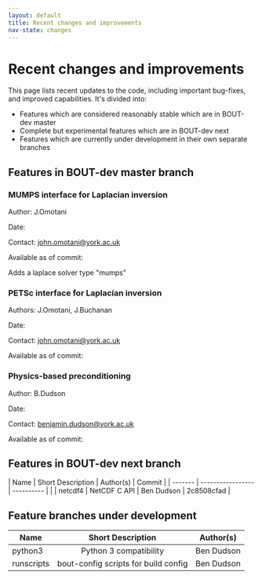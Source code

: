 ```yaml
---
layout: default
title: Recent changes and improvements
nav-state: changes
---
```


# Recent changes and improvements

This page lists recent updates to the code, including important bug-fixes, and
improved capabilities. It's divided into:
* Features which are considered reasonably stable which are in BOUT-dev master
* Complete but experimental features which are in BOUT-dev next
* Features which are currently under development in their own separate branches

## Features in BOUT-dev master branch

### MUMPS interface for Laplacian inversion
  Author: J.Omotani
 
  Date: 

  Contact: john.omotani@york.ac.uk

  Available as of commit: 

  Adds a laplace solver type "mumps"

### PETSc interface for Laplacian inversion
  Authors: J.Omotani, J.Buchanan
  
  Date: 

  Contact: john.omotani@york.ac.uk

  Available as of commit: 

### Physics-based preconditioning
  Author: B.Dudson

  Date: 

  Contact: benjamin.dudson@york.ac.uk

  Available as of commit: 


## Features in BOUT-dev next branch

| Name    | Short Description |  Author(s) |   Commit   |
| ------- | ----------------- | ---------- |            |
| netcdf4 | NetCDF C API      | Ben Dudson | 2c8508cfad |

## Feature branches under development

|    Name    |           Short Description          |  Author(s)  |
| ---------- |:------------------------------------:|:-----------:|
| python3    | Python 3 compatibility               | Ben Dudson  |
| runscripts | bout-config scripts for build config | Ben Dudson  |
